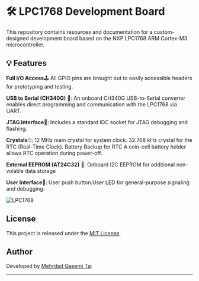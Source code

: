 # 🛠 LPC1768 Development Board

This repository contains resources and documentation for a custom-designed development board based on the NXP LPC1768 ARM Cortex-M3 microcontroller.

## 💡 Features

**Full I/O Access**🕹
All GPIO pins are brought out to easily accessible headers for prototyping and testing.

**USB to Serial (CH340G)** 🔌: 
An onboard CH340G USB-to-Serial converter enables direct programming and communication with the LPC1768 via UART.

**JTAG Interface**🔌: 
Includes a standard IDC socket for JTAG debugging and flashing.

**Crystals**⏱: 
12 MHz main crystal for system clock.
32.768 kHz crystal for the RTC (Real-Time Clock).
Battery Backup for RTC
A coin-cell battery holder allows RTC operation during power-off.

**External EEPROM (AT24C32)** 💾: Onboard I2C EEPROM for additional non-volatile data storage

**User Interface**🔧: User push button.User LED for general-purpose signaling and debugging.

![LPC1768](Images/LPC1768-3.png)

## License

This project is released under the [MIT License](LICENSE).

## Author

Developed by [Mehrdad Qasemi Taj](https://github.com/Mehrdad-QasemiTaj)

---